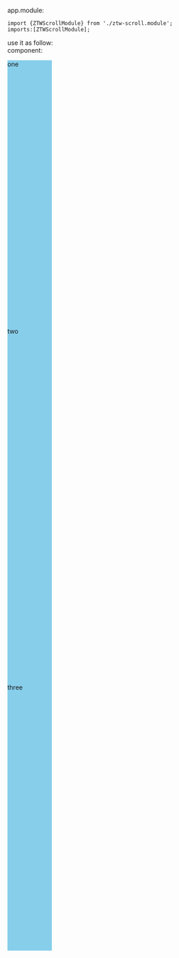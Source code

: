 

app.module:

	import {ZTWScrollModule} from './ztw-scroll.module';
	imports:[ZTWScrollModule];

use it as follow:	
component:
<div style='height:2000px;width:100px;background:skyblue' ztwScrollBind>
	<div style='height:600px' ztwScrollControl (leaved)='fn2($event)' (scrolled)='fn1($event)'>one</div>
	<div style='height:800px' ztwScrollControl (leaved)='fn2($event)' (scrolled)='fn1($event)'>two</div>
	<div style='height:500px' ztwScrollControl (leaved)='fn2($event)' (scrolled)='fn1($event)'>three</div>
</div>